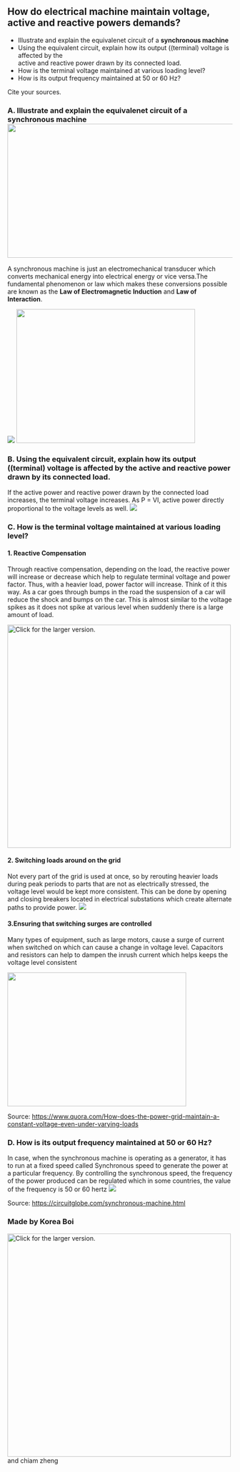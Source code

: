 ## How do electrical machine maintain voltage, active and reactive powers demands?  
   - Illustrate and explain the equivalenet circuit of a **synchronous machine**
   - Using the equivalent circuit, explain how its output ((terminal) voltage is affected by the  
     active and reactive power drawn by its connected load.
   - How is the terminal voltage maintained at various loading level?
   - How is its output frequency maintained at 50 or 60 Hz?
   
Cite your sources.

### A. Illustrate and explain the equivalenet circuit of a **synchronous machine**<img src="http://www.eeeguide.com/wp-content/uploads/2016/01/Circuit-Model-of-Synchronous-Machine-9.jpg" width="700" height="300">
A synchronous machine is just an electromechanical transducer which converts mechanical energy into electrical energy or vice versa.The fundamental phenomenon or law which makes these conversions possible are known as the **Law of Electromagnetic Induction** and **Law of Interaction**.

![](https://circuitglobe.com/wp-content/uploads/2015/12/synchronous-machine-fig-1-compressor.jpg) 
<img src="https://circuitglobe.com/wp-content/uploads/2015/12/synchronous-machine-fig-2-compressor.jpg" width="400" height="300">

### B. Using the equivalent circuit, explain how its output ((terminal) voltage is affected by the active and reactive power drawn by its connected load.
If the active power and reactive power drawn by the connected load increases, the terminal voltage increases. As P = VI, active power directly proportional to the voltage levels as well.
![](https://www.researchgate.net/profile/Aecio_Oliveira/publication/286664020/figure/fig1/AS:350741895106562@1460634792509/Oscillation-of-terminal-voltage-and-active-and-reactive-power-of-synchronous-generator.png) 


### C. How is the terminal voltage maintained at various loading level?
#### 1. Reactive Compensation
Through reactive compensation, depending on the load, the reactive power will increase or decrease which help to regulate terminal voltage and power factor. Thus, with a heavier load, power factor will increase. Think of it this way. As a car goes through bumps in the road the suspension of a car will reduce the shock and bumps on the car. This is almost similar to the voltage spikes as it does not spike at various level when suddenly there is a large amount of load.

<a href="https://drive.google.com/uc?export=view&id=17SJrHlYDjYqpW8Y6ZXlZvr-ce6aBMQ3X"><img src="https://drive.google.com/uc?export=view&id=17SJrHlYDjYqpW8Y6ZXlZvr-ce6aBMQ3X" style="width: 500px; max-width: 100%; height: auto" title="Click for the larger version." /></a>

#### 2. Switching loads around on the grid
Not every part of the grid is used at once, so by rerouting heavier loads during peak periods to parts that are not as electrically stressed, the voltage level would be kept more consistent. This can be done by opening and closing breakers located in electrical substations which create alternate paths to provide power.
![](https://www.researchgate.net/profile/Abdul_Afram/publication/266260099/figure/fig1/AS:392236660477952@1470527915129/Manual-Load-Transfer-Switch.png)

#### 3.Ensuring that switching surges are controlled
Many types of equipment, such as large motors, cause a surge of current when switched on which can cause a change in voltage level. Capacitors and resistors can help to dampen the inrush current which helps keeps the voltage level consistent
 
<img src="https://www.ept.ca/wp-content/uploads/sites/29/2017/08/17AUD201_PS2.jpg" width="400" height="300">

Source: https://www.quora.com/How-does-the-power-grid-maintain-a-constant-voltage-even-under-varying-loads

### D. How is its output frequency maintained at 50 or 60 Hz?
In case, when the synchronous machine is operating as a generator, it has to run at a fixed speed called Synchronous speed to generate the power at a particular frequency. By controlling the synchronous speed, the frequency of the power produced can be regulated which in some countries, the value of the frequency is 50 or 60 hertz
![](https://www.engineeringtoolbox.com/docs/documents/649/electric_motor_synchronous_speed.png) 

Source: https://circuitglobe.com/synchronous-machine.html


### Made by Korea Boi
<a href="https://drive.google.com/uc?export=view&id=1bNsQ4XK3OxRv9JEUHHmdBroYTP7f83ao"><img src="https://drive.google.com/uc?export=view&id=1bNsQ4XK3OxRv9JEUHHmdBroYTP7f83ao" style="width: 500px; max-width: 100%; height: auto" title="Click for the larger version." /></a>
and chiam zheng

